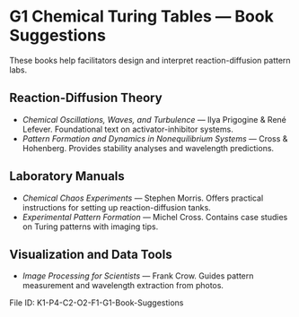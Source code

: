 # G1 Chemical Turing Tables — Book Suggestions

These books help facilitators design and interpret reaction-diffusion pattern labs.

## Reaction-Diffusion Theory
- *Chemical Oscillations, Waves, and Turbulence* — Ilya Prigogine & René Lefever. Foundational text on activator-inhibitor systems.
- *Pattern Formation and Dynamics in Nonequilibrium Systems* — Cross & Hohenberg. Provides stability analyses and wavelength predictions.

## Laboratory Manuals
- *Chemical Chaos Experiments* — Stephen Morris. Offers practical instructions for setting up reaction-diffusion tanks.
- *Experimental Pattern Formation* — Michel Cross. Contains case studies on Turing patterns with imaging tips.

## Visualization and Data Tools
- *Image Processing for Scientists* — Frank Crow. Guides pattern measurement and wavelength extraction from photos.

File ID: K1-P4-C2-O2-F1-G1-Book-Suggestions
